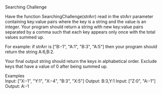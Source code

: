 Searching Challenge
<p>
Have the function SearchingChallenge(strArr) read in the strArr parameter containing 
key:value pairs where the key is a string and the value is an integer. Your program should 
return a string with new key:value pairs separated by a comma such that each key appears 
only once with the total values summed up.
<p>
For example: if strArr is ["B:-1", "A:1", "B:3", "A:5"] then your program should return 
the string A:6,B:2.
<p>  
Your final output string should return the keys in alphabetical order. Exclude keys that 
have a value of 0 after being summed up.
<p>
Examples
<br> Input: ["X:-1", "Y:1", "X:-4", "B:3", "X:5"]
Output: B:3,Y:1
Input: ["Z:0", "A:-1"]
Output: A:-1
